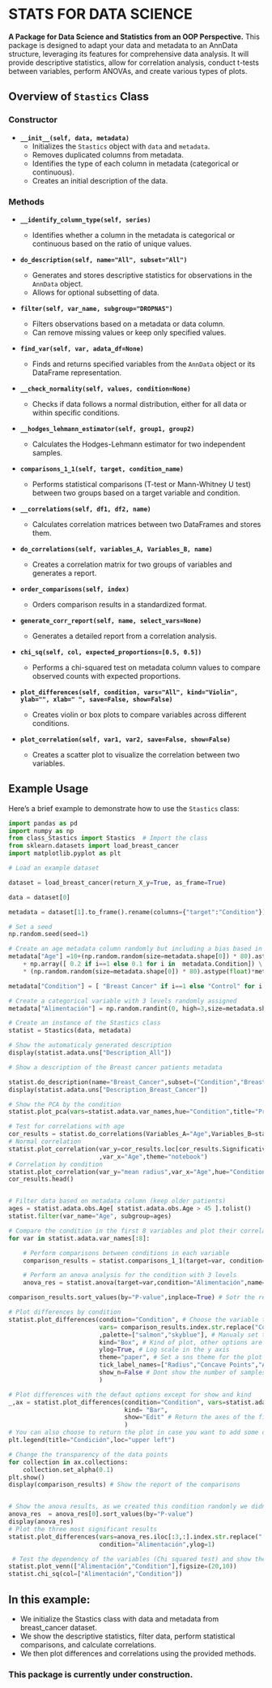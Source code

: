 # STATS FOR DATA SCIENCE

**A Package for Data Science and Statistics from an OOP Perspective.**
This package is designed to adapt your data and metadata to an AnnData structure, leveraging its features for comprehensive data analysis. It will provide descriptive statistics, allow for correlation analysis, conduct t-tests between variables, perform ANOVAs, and create various types of plots.

## Overview of `Stastics` Class

### Constructor
- **`__init__(self, data, metadata)`**
  - Initializes the `Stastics` object with `data` and `metadata`.
  - Removes duplicated columns from metadata.
  - Identifies the type of each column in metadata (categorical or continuous).
  - Creates an initial description of the data.

### Methods

- **`__identify_column_type(self, series)`**
  - Identifies whether a column in the metadata is categorical or continuous based on the ratio of unique values.

- **`do_description(self, name="All", subset="All")`**
  - Generates and stores descriptive statistics for observations in the `AnnData` object.
  - Allows for optional subsetting of data.

- **`filter(self, var_name, subgroup="DROPNAS")`**
  - Filters observations based on a metadata or data column.
  - Can remove missing values or keep only specified values.

- **`find_var(self, var, adata_df=None)`**
  - Finds and returns specified variables from the `AnnData` object or its DataFrame representation.

- **`__check_normality(self, values, condition=None)`**
  - Checks if data follows a normal distribution, either for all data or within specific conditions.

- **`__hodges_lehmann_estimator(self, group1, group2)`**
  - Calculates the Hodges-Lehmann estimator for two independent samples.

- **`comparisons_1_1(self, target, condition_name)`**
  - Performs statistical comparisons (T-test or Mann-Whitney U test) between two groups based on a target variable and condition.

- **`__correlations(self, df1, df2, name)`**
  - Calculates correlation matrices between two DataFrames and stores them.

- **`do_correlations(self, variables_A, Variables_B, name)`**
  - Creates a correlation matrix for two groups of variables and generates a report.

- **`order_comparisons(self, index)`**
  - Orders comparison results in a standardized format.

- **`generate_corr_report(self, name, select_vars=None)`**
  - Generates a detailed report from a correlation analysis.

- **`chi_sq(self, col, expected_proportions=[0.5, 0.5])`**
  - Performs a chi-squared test on metadata column values to compare observed counts with expected proportions.

- **`plot_differences(self, condition, vars="All", kind="Violin", ylab="", xlab=" ", save=False, show=False)`**
  - Creates violin or box plots to compare variables across different conditions.

- **`plot_correlation(self, var1, var2, save=False, show=False)`**
  - Creates a scatter plot to visualize the correlation between two variables.

## Example Usage

Here’s a brief example to demonstrate how to use the `Stastics` class:

```python
import pandas as pd
import numpy as np
from class_Stastics import Stastics  # Import the class
from sklearn.datasets import load_breast_cancer
import matplotlib.pyplot as plt

# Load an example dataset

dataset = load_breast_cancer(return_X_y=True, as_frame=True)

data = dataset[0]

metadata = dataset[1].to_frame().rename(columns={"target":"Condition"})

# Set a seed 
np.random.seed(seed=1)

# Create an age metadata column randomly but including a bias based in Condition
metadata["Age"] =10+(np.random.random(size=metadata.shape[0]) * 80).astype(float) \
    + np.array([ 0.2 if i==1 else 0.1 for i in  metadata.Condition]) \
    * (np.random.random(size=metadata.shape[0]) * 80).astype(float)*metadata["Condition"]

metadata["Condition"] = [ "Breast Cancer" if i==1 else "Control" for i in  metadata.Condition]

# Create a categorical variable with 3 levels randomly assigned
metadata["Alimentación"] = np.random.randint(0, high=3,size=metadata.shape[0]) 

# Create an instance of the Stastics class
statist = Stastics(data, metadata)

# Show the automaticaly generated description
display(statist.adata.uns["Description_All"])

# Show a description of the Breast cancer patients metadata

statist.do_description(name="Breast_Cancer",subset=("Condition","Breast Cancer"))
display(statist.adata.uns["Description_Breast_Cancer"])

# Show the PCA by the condition
statist.plot_pca(vars=statist.adata.var_names,hue="Condition",title="Principal Component Analysis of Breast Cancer Dataset")

# Test for correlations with age
cor_results = statist.do_correlations(Variables_A="Age",Variables_B=statist.adata.var_names,name="Age_correlations",return_df=True).sort_values(by="P-value")
# Normal correlation
statist.plot_correlation(var_y=cor_results.loc[cor_results.Significative,"Variable_1"][0]
                         ,var_x="Age",theme="notebook")
# Correlation by condition
statist.plot_correlation(var_y="mean radius",var_x="Age",hue="Condition",palette=["red","blue"],theme="paper")
cor_results.head()


# Filter data based on metadata column (keep older patients)
ages = statist.adata.obs.Age[ statist.adata.obs.Age > 45 ].tolist()
statist.filter(var_name="Age", subgroup=ages)

# Compare the condition in the first 8 variables and plot their correlation with Age 
for var in statist.adata.var_names[:8]:

    # Perform comparisons between conditions in each variable
    comparison_results = statist.comparisons_1_1(target=var, condition="Condition")

    # Perform an anova analysis for the condition with 3 levels
    anova_res = statist.anova(target=var,condition="Alimentación",name="ANOVA_ALIMENTACIÓN")

comparison_results.sort_values(by="P-value",inplace=True) # Sotr the results by significance

# Plot differences by condition
statist.plot_differences(condition="Condition", # Choose the variable to split the data by
                         vars= comparison_results.index.str.replace("Condition: ?","",regex=True)[:3] # Show the 3 most significatly different variables
                         ,palette=["salmon","skyblue"], # Manualy set the colours of the plot
                         kind="Box", # Kind of plot, other options are Violin and Bar
                         ylog=True, # Log scale in the y axis
                         theme="paper", # Set a sns theme for the plot
                         tick_label_names=["Radius","Concave Points","Area"], # Change the x tick label names
                         show_n=False # Dont show the number of samples plotted
                         ) 

# Plot differences with the defaut options except for show and kind
_,ax = statist.plot_differences(condition="Condition", vars=statist.adata.var_names[:3].tolist(),
                                kind= "Bar",
                                show="Edit" # Return the axes of the figure
                                )
# You can also choose to return the plot in case you want to add some changes
plt.legend(title="Condición",loc="upper left")

# Change the transparency of the data points
for collection in ax.collections:
    collection.set_alpha(0.1) 
plt.show()
display(comparison_results) # Show the report of the comparisons


# Show the anova results, as we created this condition randomly we didnt expect to get any significant results
anova_res  = anova_res[0].sort_values(by="P-value")
display(anova_res)
# Plot the three most significant results 
statist.plot_differences(vars=anova_res.iloc[:3,:].index.str.replace(":.*","",regex=1),
                         condition="Alimentación",ylog=1)

 # Test the dependency of the variables (Chi squared test) and show the overlap with a venn plot
statist.plot_venn(["Alimentación","Condition"],figsize=(20,10))
statist.chi_sq(col=["Alimentación","Condition"])
```

##  In this example:

-  We initialize the Stastics class with data and metadata from breast_cancer dataset.
-  We show the descriptive statistics, filter data, perform statistical comparisons, and calculate correlations.
-  We then plot differences and correlations using the provided methods.


### **This package is currently under construction.**



